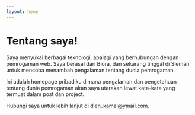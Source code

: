 ```yaml
---
layout: home
---
```

# Tentang saya!

Saya menyukai berbagai teknologi, apalagi yang berhubungan dengan pemrogaman web. Saya berasal dari Blora, dan sekarang tinggal di Sleman untuk mencoba menambah pengalaman tentang dunia pemrogaman.

Ini adalah homepage pribadiku dimana pengalaman dan pengetahuan tentang dunia pemrogaman akan saya utarakan lewat kata-kata yang termuat dalam post dan project. 

Hubungi saya untuk lebih lanjut di [dien_kamal@ymail.com](mailto:dien_kamal@ymail.com).
